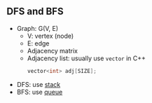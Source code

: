 ## DFS and BFS

- Graph: G(V, E)
  - V: vertex (node)
  - E: edge
  - Adjacency matrix
  - Adjacency list: usually use `vector` in C++
    ```cpp
    vector<int> adj[SIZE];
    ```
- DFS: use [stack](https://github.com/tula3and/til/blob/master/Data%20Structure/Stack.md#stack)
- BFS: use [queue](https://github.com/tula3and/til/blob/master/Data%20Structure/Queue.md#queue)



